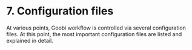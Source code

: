 # 7. Configuration files

At various points, Goobi workflow is controlled via several configuration files. At this point, the most important configuration files are listed and explained in detail.


